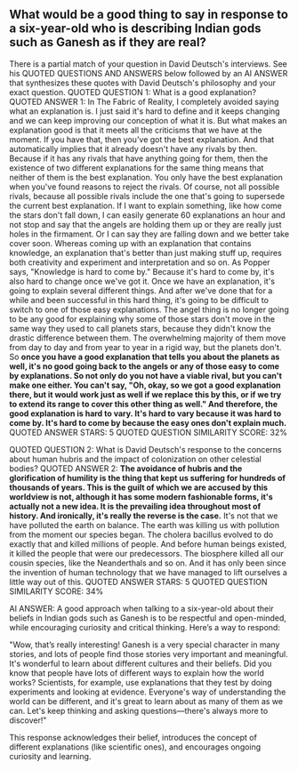 

## What would be a good thing to say in response to a six-year-old who is describing Indian gods such as Ganesh as if they are real?
There is a partial match of your question in David Deutsch's interviews. See his QUOTED QUESTIONS AND ANSWERS below followed by an AI ANSWER that synthesizes these quotes with David Deutsch's philosophy and your exact question.
QUOTED QUESTION 1: What is a good explanation?
QUOTED ANSWER 1: In The Fabric of Reality, I completely avoided saying what an explanation is. I just said it's hard to define and it keeps changing and we can keep improving our conception of what it is. But what makes an explanation good is that it meets all the criticisms that we have at the moment. If you have that, then you've got the best explanation. And that automatically implies that it already doesn't have any rivals by then. Because if it has any rivals that have anything going for them, then the existence of two different explanations for the same thing means that neither of them is the best explanation. You only have the best explanation when you've found reasons to reject the rivals. Of course, not all possible rivals, because all possible rivals include the one that's going to supersede the current best explanation. If I want to explain something, like how come the stars don't fall down, I can easily generate 60 explanations an hour and not stop and say that the angels are holding them up or they are really just holes in the firmament. Or I can say they are falling down and we better take cover soon. Whereas coming up with an explanation that contains knowledge, an explanation that's better than just making stuff up, requires both creativity and experiment and interpretation and so on. As Popper says, "Knowledge is hard to come by." Because it's hard to come by, it's also hard to change once we've got it. Once we have an explanation, it's going to explain several different things. And after we've done that for a while and been successful in this hard thing, it's going to be difficult to switch to one of those easy explanations. The angel thing is no longer going to be any good for explaining why some of those stars don't move in the same way they used to call planets stars, because they didn't know the drastic difference between them. The overwhelming majority of them move from day to day and from year to year in a rigid way, but the planets don't. So __once you have a good explanation that tells you about the planets as well, it's no good going back to the angels or any of those easy to come by explanations. So not only do you not have a viable rival, but you can't make one either. You can't say, "Oh, okay, so we got a good explanation there, but it would work just as well if we replace this by this, or if we try to extend its range to cover this other thing as well." And therefore, the good explanation is hard to vary. It's hard to vary because it was hard to come by. It's hard to come by because the easy ones don't explain much.__
QUOTED ANSWER STARS: 5
QUOTED QUESTION SIMILARITY SCORE: 32%

QUOTED QUESTION 2: What is David Deutsch's response to the concerns about human hubris and the impact of colonization on other celestial bodies?
QUOTED ANSWER 2: __The avoidance of hubris and the glorification of humility is the thing that kept us suffering for hundreds of thousands of years. This is the guilt of which we are accused by this worldview is not, although it has some modern fashionable forms, it's actually not a new idea. It is the prevailing idea throughout most of history. And ironically, it's really the reverse is the case.__ It's not that we have polluted the earth on balance. The earth was killing us with pollution from the moment our species began. The cholera bacillus evolved to do exactly that and killed millions of people. And before human beings existed, it killed the people that were our predecessors. The biosphere killed all our cousin species, like the Neanderthals and so on. And it has only been since the invention of human technology that we have managed to lift ourselves a little way out of this.
QUOTED ANSWER STARS: 5
QUOTED QUESTION SIMILARITY SCORE: 34%

AI ANSWER:
A good approach when talking to a six-year-old about their beliefs in Indian gods such as Ganesh is to be respectful and open-minded, while encouraging curiosity and critical thinking. Here’s a way to respond:

"Wow, that’s really interesting! Ganesh is a very special character in many stories, and lots of people find those stories very important and meaningful. It's wonderful to learn about different cultures and their beliefs. Did you know that people have lots of different ways to explain how the world works? Scientists, for example, use explanations that they test by doing experiments and looking at evidence. Everyone's way of understanding the world can be different, and it's great to learn about as many of them as we can. Let's keep thinking and asking questions—there's always more to discover!"

This response acknowledges their belief, introduces the concept of different explanations (like scientific ones), and encourages ongoing curiosity and learning.